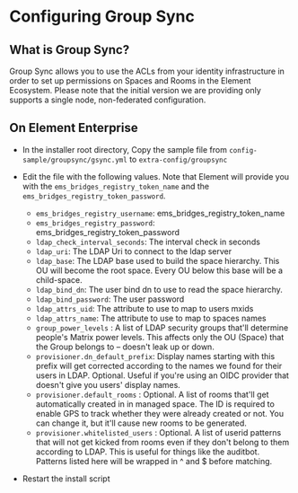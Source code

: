 # Configuring Group Sync

## What is Group Sync?

Group Sync allows you to use the ACLs from your identity infrastructure in order to set up permissions on Spaces and Rooms in the Element Ecosystem. Please note that the initial version we are providing
only supports a single node, non-federated configuration.

## On Element Enterprise

- In the installer root directory, Copy the sample file from
`config-sample/groupsync/gsync.yml` to `extra-config/groupsync`
- Edit the file with the following values. Note that Element
will provide you with the `ems_bridges_registry_token_name` and the
`ems_bridges_registry_token_password`.
  - `ems_bridges_registry_username`: ems_bridges_registry_token_name
  - `ems_bridges_registry_password`: ems_bridges_registry_token_password
  - `ldap_check_interval_seconds`: The interval check in seconds
  - `ldap_uri`: The LDAP Uri to connect to the ldap server
  - `ldap_base`: The LDAP base used to build the space hierarchy. This OU
  will become the root space. Every OU below this base will be a child-space.
  - `ldap_bind_dn`: The user bind dn to use to read the space hierarchy.
  - `ldap_bind_password`: The user password
  - `ldap_attrs_uid`: The attribute to use to map to users mxids
  - `ldap_attrs_name`: The attribute to use to map to spaces names
  - `group_power_levels` : A list of LDAP security groups that'll determine
  people's Matrix power levels. This affects only the OU (Space) that the
  Group belongs to – doesn't leak up or down.
  - `provisioner.dn_default_prefix`: Display names starting with this prefix
  will get corrected according to the names we found for their users in
  LDAP. Optional. Useful if you're using an OIDC provider that doesn't give
  you users' display names.
  - `provisioner.default_rooms` : Optional. A list of rooms that'll get
  automatically created in in managed space. The ID is required to enable
  GPS to track whether they were already created or not. You can change it,
  but it'll cause new rooms to be generated.
  - `provisioner.whitelisted_users` : Optional. A list of userid patterns
  that will not get kicked from rooms even if they don't belong to them
  according to LDAP. This is useful for things like the auditbot. Patterns
  listed here will be wrapped in ^ and $ before matching.

- Restart the install script
